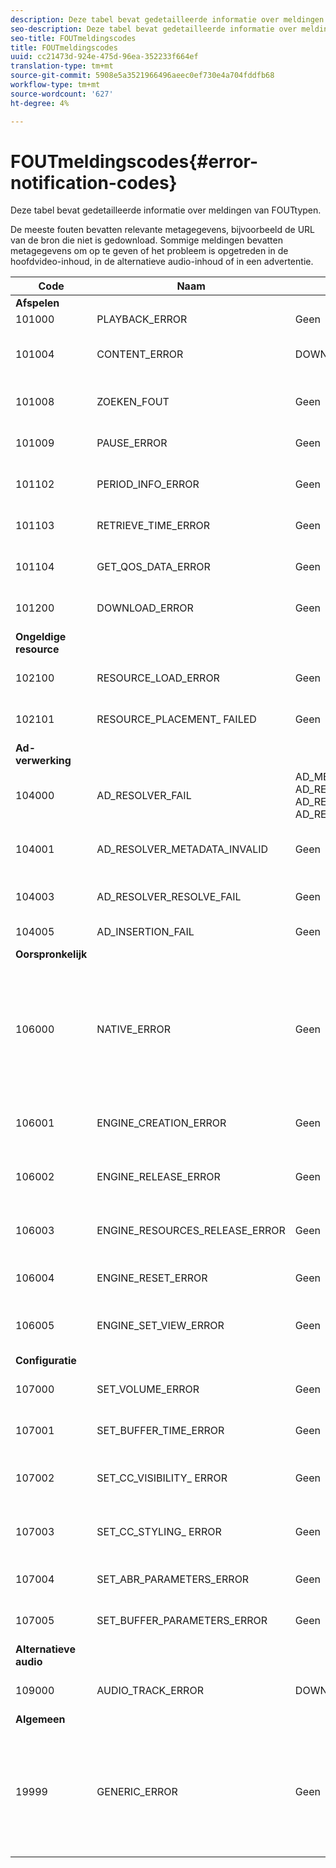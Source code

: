 ```yaml
---
description: Deze tabel bevat gedetailleerde informatie over meldingen van FOUTtypen.
seo-description: Deze tabel bevat gedetailleerde informatie over meldingen van FOUTtypen.
seo-title: FOUTmeldingscodes
title: FOUTmeldingscodes
uuid: cc21473d-924e-475d-96ea-352233f664ef
translation-type: tm+mt
source-git-commit: 5908e5a3521966496aeec0ef730e4a704fddfb68
workflow-type: tm+mt
source-wordcount: '627'
ht-degree: 4%

---
```



# FOUTmeldingscodes{#error-notification-codes}

Deze tabel bevat gedetailleerde informatie over meldingen van FOUTtypen.

<!--<a id="section_D29404228F5E4B818642CBA6A0D39546"></a>-->

De meeste fouten bevatten relevante metagegevens, bijvoorbeeld de URL van de bron die niet is gedownload. Sommige meldingen bevatten metagegevens om op te geven of het probleem is opgetreden in de hoofdvideo-inhoud, in de alternatieve audio-inhoud of in een advertentie.

<table frame="all" colsep="1" rowsep="1" id="table_8B61210A406A45ACBE37FC29729DDE22"> 
 <thead> 
  <tr rowsep="1"> 
   <th colname="1" class="entry"> Code </th> 
   <th colname="2" class="entry"> Naam </th> 
   <th colname="3" class="entry"> InnerNotification </th> 
   <th colname="4" class="entry"> Metagegevenstoetsen </th> 
   <th colname="5" class="entry"> Opmerkingen </th> 
  </tr> 
 </thead>
 <tbody> 
  <tr rowsep="1"> 
   <td colname="1"><b>Afspelen</b> </td> 
   <td colname="2"> </td> 
   <td colname="3"> </td> 
   <td colname="4"> </td> 
   <td colname="5"> </td> 
  </tr> 
  <tr rowsep="1"> 
   <td colname="1"><span class="codeph"> 101000  </span> </td> 
   <td colname="2"><span class="codeph"> PLAYBACK_ERROR  </span> </td> 
   <td colname="3"> Geen </td> 
   <td colname="4"><span class="codeph"> BESCHRIJVING</span> </td> 
   <td colname="5"> </td> 
  </tr> 
  <tr rowsep="1"> 
   <td colname="1"><span class="codeph"> 101004  </span> </td> 
   <td colname="2"><span class="codeph"> CONTENT_ERROR</span> </td> 
   <td colname="3"><span class="codeph"> DOWNLOAD_ERROR</span> </td> 
   <td colname="4"> </td> 
   <td colname="5"> Er is een fout opgetreden tijdens het downloaden van een fragment of segment (zowel video als audio). </td> 
  </tr> 
  <tr rowsep="1"> 
   <td colname="1"><span class="codeph"> 101008  </span> </td> 
   <td colname="2"><span class="codeph"> ZOEKEN_FOUT  </span> </td> 
   <td colname="3"> Geen </td> 
   <td colname="4"><span class="codeph"> NATIVE_ERROR_CODE  </span><span class="codeph"> DESIRED_SEEK_POSITION  </span><span class="codeph"> DESIRED_SEEK_PERIOD  </span> </td> 
   <td colname="5"> Er is een fout opgetreden tijdens het uitvoeren van een zoekbewerking. </td> 
  </tr> 
  <tr rowsep="1"> 
   <td colname="1"><span class="codeph"> 101009  </span> </td> 
   <td colname="2"><span class="codeph"> PAUSE_ERROR  </span> </td> 
   <td colname="3"> Geen </td> 
   <td colname="4"><span class="codeph"> BESCHRIJVING</span> </td> 
   <td colname="5"> Er is een fout opgetreden tijdens het uitvoeren van een pauzebewerking. </td> 
  </tr> 
  <tr rowsep="1"> 
   <td colname="1"><span class="codeph"> 101102  </span> </td> 
   <td colname="2"><span class="codeph"> PERIOD_INFO_ERROR  </span> </td> 
   <td colname="3"> Geen </td> 
   <td colname="4"><span class="codeph"> BESCHRIJVING  </span> </td> 
   <td colname="5"> Er is een fout opgetreden bij het ophalen van informatie over een inhoudsperiode. </td> 
  </tr> 
  <tr rowsep="1"> 
   <td colname="1"><span class="codeph"> 101103  </span> </td> 
   <td colname="2"><span class="codeph"> RETRIEVE_TIME_ERROR  </span> </td> 
   <td colname="3"> Geen </td> 
   <td colname="4"><span class="codeph"> BESCHRIJVING  </span> </td> 
   <td colname="5"> Er is een fout opgetreden bij het ophalen van de afspeelpositie. </td> 
  </tr> 
  <tr rowsep="1"> 
   <td colname="1"><span class="codeph"> 101104  </span> </td> 
   <td colname="2"><span class="codeph"> GET_QOS_DATA_ERROR  </span> </td> 
   <td colname="3"> Geen </td> 
   <td colname="4"><span class="codeph"> BESCHRIJVING  </span> </td> 
   <td colname="5"> Er is een fout opgetreden bij het ophalen van de QOS-informatie. </td> 
  </tr> 
  <tr rowsep="1"> 
   <td colname="1"><span class="codeph"> 101200  </span> </td> 
   <td colname="2"><span class="codeph"> DOWNLOAD_ERROR  </span> </td> 
   <td colname="3"> Geen </td> 
   <td colname="4"><span class="codeph"> URL  </span> </td> 
   <td colname="5"> Er is een fout opgetreden bij het downloaden van gegevens. </td> 
  </tr> 
  <tr rowsep="1"> 
   <td colname="1"><b>Ongeldige resource</b> </td> 
   <td colname="2"> </td> 
   <td colname="3"> </td> 
   <td colname="4"> </td> 
   <td colname="5"> </td> 
  </tr> 
  <tr rowsep="1"> 
   <td colname="1"><span class="codeph"> 102100  </span> </td> 
   <td colname="2"><span class="codeph"> RESOURCE_LOAD_ERROR  </span> </td> 
   <td colname="3"> Geen </td> 
   <td colname="4"><span class="codeph"> BESCHRIJVINGS </span><span class="codeph"> MIDDELEN  </span> </td> 
   <td colname="5"> Er is een fout opgetreden bij het laden van een resource-item. </td> 
  </tr> 
  <tr rowsep="1"> 
   <td colname="1"><span class="codeph"> 102101  </span> </td> 
   <td colname="2"><span class="codeph"> RESOURCE_PLACEMENT_ FAILED  </span> </td> 
   <td colname="3"> Geen </td> 
   <td colname="4"><span class="codeph"> CONTENT_ID  </span> </td> 
   <td colname="5"> Er is een fout opgetreden bij het plaatsen van een bron op de afspeeltijdlijn. </td> 
  </tr> 
  <tr rowsep="1"> 
   <td colname="1"><b>Ad-verwerking</b> </td> 
   <td colname="2"> </td> 
   <td colname="3"> </td> 
   <td colname="4"> </td> 
   <td colname="5"> </td> 
  </tr> 
  <tr rowsep="1"> 
   <td colname="1"><span class="codeph"> 104000  </span> </td> 
   <td colname="2"><span class="codeph"> AD_RESOLVER_FAIL  </span> </td> 
   <td colname="3"><span class="codeph"> AD_METADATA_INVALID  </span><span class="codeph"> AD_RESOLVER_INITIALIZATION_FAIL  </span><span class="codeph"> AD_RESOLVER_RESOLVE_FAIL  </span><span class="codeph"> AD_RESOLVER_SERVER_UNREACHABLE  </span> </td> 
   <td colname="4"> Geen </td> 
   <td colname="5"> Geen </td> 
  </tr> 
  <tr rowsep="1"> 
   <td colname="1"><span class="codeph"> 104001  </span> </td> 
   <td colname="2"><span class="codeph"> AD_RESOLVER_METADATA_INVALID  </span> </td> 
   <td colname="3"> <p>Geen </p> </td> 
   <td colname="4"><span class="codeph"> BESCHRIJVING</span> </td> 
   <td colname="5"> Oplossen van toevoegen is mislukt vanwege ongeldige indeling voor ad-metagegevens. </td> 
  </tr> 
  <tr rowsep="1"> 
   <td colname="1"><span class="codeph"> 104003  </span> </td> 
   <td colname="2"><span class="codeph"> AD_RESOLVER_RESOLVE_FAIL  </span> </td> 
   <td colname="3"> Geen </td> 
   <td colname="4"><span class="codeph"> NATIVE_ERROR_CODE  </span> </td> 
   <td colname="5"> Advertenties zijn niet opgelost met de insteekmodule. </td> 
  </tr> 
  <tr rowsep="1"> 
   <td colname="1"><span class="codeph"> 104005  </span> </td> 
   <td colname="2"><span class="codeph"> AD_INSERTION_FAIL  </span> </td> 
   <td colname="3"> Geen </td> 
   <td colname="4"><span class="codeph"> PROPOSED_AD_BREAK</span> </td> 
   <td colname="5"> Oplossingsfase van advertentie is mislukt. </td> 
  </tr> 
  <tr rowsep="1"> 
   <td colname="1"><b>Oorspronkelijk</b> </td> 
   <td colname="2"> </td> 
   <td colname="3"> </td> 
   <td colname="4"> </td> 
   <td colname="5"> </td> 
  </tr> 
  <tr rowsep="1"> 
   <td colname="1"><span class="codeph"> 106000  </span> </td> 
   <td colname="2"><span class="codeph"> NATIVE_ERROR  </span> </td> 
   <td colname="3"> Geen </td> 
   <td colname="4"> <span class="codeph"> NATIVE_ERROR_CODE  </span> <span class="codeph"> NATIVE_ERROR_NAME  </span> <span class="codeph"> DESCRIPTION  </span> <span class="codeph"> DESCRIPTION</span> <p><b>DRM-gegevens:</b> </p> <span class="codeph"> DRM_ERROR_</span> <span class="codeph"> STRINGNATIVE_SUBERROR_CODE</span> </td> 
   <td colname="5"> <p>De AVE-bibliotheek op laag niveau heeft een fout gegenereerd. </p> <p>Zie <a href="../../../tvsdk-1.4-for-android/android-1.4-tvsdk-notification/notification-codes/native-error-summary/android-1.4-native-error-summary.md" format="html" scope="external"> Details voor NATIVE_ERROR berichten</a> voor informatie over de waarden voor deze meta-gegevenssleutels. </p> </td> 
  </tr> 
  <tr rowsep="1"> 
   <td colname="1"><span class="codeph"> 106001  </span> </td> 
   <td colname="2"><span class="codeph"> ENGINE_CREATION_ERROR  </span> </td> 
   <td colname="3"> Geen </td> 
   <td colname="4"><span class="codeph"> BESCHRIJVING  </span> </td> 
   <td colname="5"> Er is een fout opgetreden bij het instantiëren van de bibliotheek op laag niveau van AVE. </td> 
  </tr> 
  <tr rowsep="1"> 
   <td colname="1"><span class="codeph"> 106002  </span> </td> 
   <td colname="2"><span class="codeph"> ENGINE_RELEASE_ERROR  </span> </td> 
   <td colname="3"> Geen </td> 
   <td colname="4"><span class="codeph"> BESCHRIJVING  </span> </td> 
   <td colname="5"> Er is een fout opgetreden bij het loslaten van de bibliotheek op laag niveau van AVE. </td> 
  </tr> 
  <tr rowsep="1"> 
   <td colname="1"><span class="codeph"> 106003  </span> </td> 
   <td colname="2"><span class="codeph"> ENGINE_RESOURCES_RELEASE_ERROR  </span> </td> 
   <td colname="3"> Geen </td> 
   <td colname="4"><span class="codeph"> BESCHRIJVING  </span> </td> 
   <td colname="5"> Er is een fout opgetreden bij het vrijgeven van de GPU-bronnen die door de AVE-bibliotheek worden gebruikt. </td> 
  </tr> 
  <tr rowsep="1"> 
   <td colname="1"><span class="codeph"> 106004  </span> </td> 
   <td colname="2"><span class="codeph"> ENGINE_RESET_ERROR  </span> </td> 
   <td colname="3"> Geen </td> 
   <td colname="4"><span class="codeph"> BESCHRIJVING  </span> </td> 
   <td colname="5"> Er is een fout opgetreden bij het opnieuw instellen van de AVE-bibliotheek. </td> 
  </tr> 
  <tr rowsep="1"> 
   <td colname="1"><span class="codeph"> 106005  </span> </td> 
   <td colname="2"><span class="codeph"> ENGINE_SET_VIEW_ERROR  </span> </td> 
   <td colname="3"> Geen </td> 
   <td colname="4"><span class="codeph"> BESCHRIJVING</span> </td> 
   <td colname="5"> Er is een fout opgetreden bij het koppelen van een weergave aan de AVE-bibliotheek. </td> 
  </tr> 
  <tr rowsep="1"> 
   <td colname="1"><b>Configuratie</b> </td> 
   <td colname="2"> </td> 
   <td colname="3"> </td> 
   <td colname="4"> </td> 
   <td colname="5"> </td> 
  </tr> 
  <tr rowsep="1"> 
   <td colname="1"><span class="codeph"> 107000  </span> </td> 
   <td colname="2"><span class="codeph"> SET_VOLUME_ERROR  </span> </td> 
   <td colname="3"> Geen </td> 
   <td colname="4"><span class="codeph"> BESCHRIJVINGSVOLUME  </span> </td> 
   <td colname="5"> Er is een fout opgetreden bij het instellen van het volumeniveau. </td> 
  </tr> 
  <tr rowsep="1"> 
   <td colname="1"><span class="codeph"> 107001  </span> </td> 
   <td colname="2"><span class="codeph"> SET_BUFFER_TIME_ERROR  </span> </td> 
   <td colname="3"> Geen </td> 
   <td colname="4"><span class="codeph"> DESCRIPTION  </span><span class="codeph"> PLAY_BUFFER_TIME  </span> </td> 
   <td colname="5"> Er is een fout opgetreden bij het wijzigen van de bufferparameters. </td> 
  </tr> 
  <tr rowsep="1"> 
   <td colname="1"><span class="codeph"> 107002  </span> </td> 
   <td colname="2"><span class="codeph"> SET_CC_VISIBILITY_ ERROR  </span> </td> 
   <td colname="3"> Geen </td> 
   <td colname="4"><span class="codeph"> BESCHRIJVING</span> </td> 
   <td colname="5"> Er is een fout opgetreden bij het wijzigen van de zichtbaarheid van de CC-tracks. </td> 
  </tr> 
  <tr rowsep="1"> 
   <td colname="1"><span class="codeph"> 107003  </span> </td> 
   <td colname="2"><span class="codeph"> SET_CC_STYLING_ ERROR  </span> </td> 
   <td colname="3"> Geen </td> 
   <td colname="4"><span class="codeph"> BESCHRIJVING</span> </td> 
   <td colname="5"> Er is een fout opgetreden tijdens het wijzigen van de opmaakopties voor de CC-tracks. </td> 
  </tr> 
  <tr rowsep="1"> 
   <td colname="1"><span class="codeph"> 107004  </span> </td> 
   <td colname="2"><span class="codeph"> SET_ABR_PARAMETERS_ERROR  </span> </td> 
   <td colname="3"> Geen </td> 
   <td colname="4"><span class="codeph"> BESCHRIJVING  </span> </td> 
   <td colname="5"> Er is een fout opgetreden bij het wijzigen van de ABR-besturingsparameters. </td> 
  </tr> 
  <tr rowsep="1"> 
   <td colname="1"><span class="codeph"> 107005  </span> </td> 
   <td colname="2"><span class="codeph"> SET_BUFFER_PARAMETERS_ERROR  </span> </td> 
   <td colname="3"> Geen </td> 
   <td colname="4"><span class="codeph"> DESCRIPTION  </span><span class="codeph"> INITIAL_BUFFER_TIME  </span><span class="codeph"> PLAY_BUFFER_TIME  </span> </td> 
   <td colname="5"> Er is een fout opgetreden bij het wijzigen van de bufferbesturingsparameters. </td> 
  </tr> 
  <tr rowsep="1"> 
   <td colname="1"><b>Alternatieve audio</b> </td> 
   <td colname="2"> </td> 
   <td colname="3"> </td> 
   <td colname="4"> </td> 
   <td colname="5"> </td> 
  </tr> 
  <tr rowsep="1"> 
   <td colname="1"><span class="codeph"> 109000  </span> </td> 
   <td colname="2"><span class="codeph"> AUDIO_TRACK_ERROR  </span> </td> 
   <td colname="3"><span class="codeph"> DOWNLOAD_ERROR  </span> </td> 
   <td colname="4"><span class="codeph"> AUDIO_TRACK_NAME  </span><span class="codeph"> AUDIO_TRACK_LANGUAGE  </span> </td> 
   <td colname="5"> Er is een fout opgetreden met betrekking tot een audiotrack. </td> 
  </tr> 
  <tr rowsep="1"> 
   <td colname="1"><b>Algemeen</b> </td> 
   <td colname="2"> </td> 
   <td colname="3"> </td> 
   <td colname="4"> </td> 
   <td colname="5"> </td> 
  </tr> 
  <tr rowsep="0"> 
   <td colname="1"><span class="codeph"> 19999  </span> </td> 
   <td colname="2"><span class="codeph"> GENERIC_ERROR</span> </td> 
   <td colname="3"> Geen </td> 
   <td colname="4"> Geen </td> 
   <td colname="5"> Hiermee wordt een algemene foutgebeurtenis gemarkeerd. Niet daadwerkelijk uitgegeven door TVSDK. Dit is slechts een markering voor het einde van het bereik van numerieke codes die overeenkomen met TVSDK-foutgebeurtenissen. </td> 
  </tr> 
 </tbody> 
</table>

